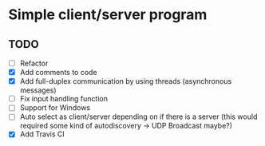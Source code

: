 # Simple client/server program


## TODO

- [ ] Refactor
- [x] Add comments to code
- [x] Add full-duplex communication by using threads (asynchronous messages)
- [ ] Fix input handling function
- [ ] Support for Windows
- [ ] Auto select as client/server depending on if there is a server (this
  would required some kind of autodiscovery -> UDP Broadcast maybe?)
- [x] Add Travis CI

